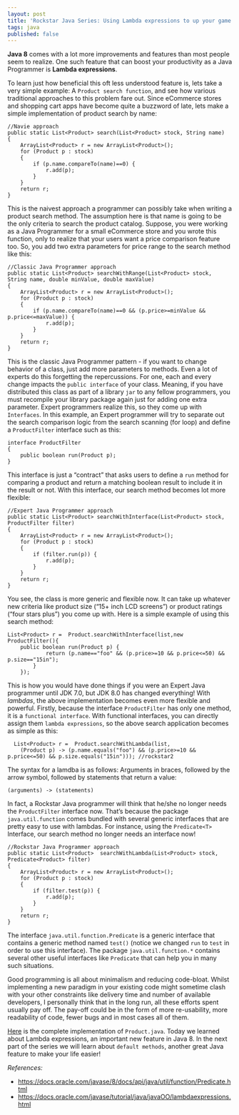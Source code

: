 ```yaml
---
layout: post
title: 'Rockstar Java Series: Using Lambda expressions to up your game'
tags: java
published: false
---
```


**Java 8** comes with a lot more improvements and features than most people seem to realize. One such feature that can boost your productivity as a Java Programmer is **Lambda expressions**.<!--more-->

To learn just how beneficial this oft less understood feature is, lets take a very simple example: A `Product search function`, and see how various traditional approaches to this problem fare out. Since eCommerce stores and shopping cart apps have become quite a buzzword of late, lets make a simple implementation of product search by name:

    //Navie approach
    public static List<Product> search(List<Product> stock, String name) 
    {
        ArrayList<Product> r = new ArrayList<Product>();
        for (Product p : stock)
        {
            if (p.name.compareTo(name)==0) {
                r.add(p);
            }
        }
        return r;
    }

This is the naivest approach a programmer can possibly take when writing a product search method. The assumption here is that name is going to be the only criteria to search the product catalog. Suppose, you were working as a Java Programmer for a small eCommerce store and you wrote this function, only to realize that your users want a price comparison feature too. So, you add two extra parameters for price range to the search method like this:

    //Classic Java Programmer approach
    public static List<Product> searchWithRange(List<Product> stock, String name, double minValue, double maxValue)
    {
        ArrayList<Product> r = new ArrayList<Product>();
        for (Product p : stock)
        {
            if (p.name.compareTo(name)==0 && (p.price>=minValue && p.price<=maxValue)) {
                r.add(p);
            }
        }
        return r;
    }

This is the classic Java Programmer pattern - if you want to change behavior of a class, just add more parameters to methods. Even a lot of experts do this forgetting the repercussions. For one, each and every change impacts the `public interface` of your class. Meaning, if you have distributed this class as part of a library `jar` to any fellow programmers, you must recompile your library package again just for adding one extra parameter. Expert programmers realize this, so they come up with `Interfaces`. In this example, an Expert programmer will try to separate out the search comparison logic from the search scanning (for loop) and define a `ProductFilter` interface such as this:

    interface ProductFilter
    {
        public boolean run(Product p);
    }

This interface is just a “contract” that asks users to define a `run` method for comparing a product and return a matching boolean result to include it in the result or not. With this interface, our search method becomes lot more flexible:

    //Expert Java Programmer approach
    public static List<Product> searchWithInterface(List<Product> stock, ProductFilter filter)
    {
        ArrayList<Product> r = new ArrayList<Product>();
        for (Product p : stock)
        {
            if (filter.run(p)) {
                r.add(p);
            }
        }
        return r;
    }

You see, the class is more generic and flexible now. It can take up whatever new criteria like product size (“15+ inch LCD screens”) or product ratings (“four stars plus”) you come up with. Here is a simple example of using this search method:

    List<Product> r =  Product.searchWithInterface(list,new ProductFilter(){
        public boolean run(Product p) {
                return (p.name=="foo" && (p.price>=10 && p.price<=50) && p.size=="15in");
            }
        });

This is how you would have done things if you were an Expert Java programmer until JDK 7.0, but JDK 8.0 has changed everything! With *lambdas*, the above implementation becomes even more flexible and powerful. Firstly, because the interface `ProductFilter` has only one method, it is a `functional interface`. With functional interfaces, you can directly assign them `lambda expressions`, so the above search application becomes as simple as this:

      List<Product> r =  Product.searchWithLambda(list,
        (Product p) -> (p.name.equals("foo") && (p.price>=10 && p.price<=50) && p.size.equals("15in"))); //rockstar2

The syntax for a lamdba is as follows: Arguments in braces, followed by the arrow symbol, followed by statements that return a value:

	(arguments) -> (statements)


In fact, a Rockstar Java programmer will think that he/she no longer needs the `ProductFilter` interface now. That’s because the package `java.util.function` comes bundled with several generic interfaces that are pretty easy to use with lambdas. For instance, using the `Predicate<T>` Interface, our search method no longer needs an interface now!

	//Rockstar Java Programmer approach
	public static List<Product>  searchWithLambda(List<Product> stock, Predicate<Product> filter) 
	{
		ArrayList<Product> r = new ArrayList<Product>();
		for (Product p : stock)
		{
			if (filter.test(p)) {
				r.add(p);
			}
		}
		return r;
	}

The interface `java.util.function.Predicate` is a generic interface that contains a generic method named `test()` (notice we changed `run` to `test` in order to use this interface). The package `java.util.function.*` contains several other useful interfaces like `Predicate` that can help you in many such situations.

Good programming is all about minimalism and reducing code-bloat. Whilst implementing a new paradigm in your existing code might sometime clash with your other constraints like delivery time and number of available developers, I personally think that in the long run, all these efforts spent usually pay off. The pay-off could be in the form of more re-usability, more readability of code, fewer bugs and in most cases all of them.

[Here](https://gist.github.com/prahladyeri/0577b5a01ccaa8206e80) is the complete implementation of `Product.java`. Today we learned about Lambda expressions, an important new feature in Java 8. In the next part of the series we will learn about `default methods`, another great Java feature to make your life easier!

*References:*

- <https://docs.oracle.com/javase/8/docs/api/java/util/function/Predicate.html>
- <https://docs.oracle.com/javase/tutorial/java/javaOO/lambdaexpressions.html>
